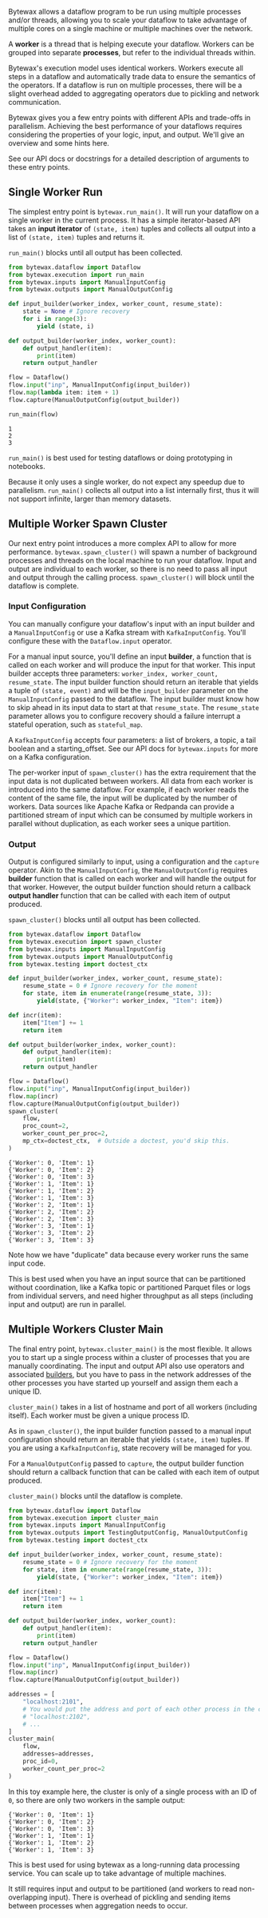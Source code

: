 Bytewax allows a dataflow program to be run using multiple processes and/or threads, allowing you to scale your dataflow to take advantage of multiple cores on a single machine or multiple machines over the network.

A **worker** is a thread that is helping execute your dataflow. Workers can be grouped into separate **processes**, but refer to the individual threads within.

Bytewax's execution model uses identical workers. Workers execute all steps in a dataflow and automatically trade data to ensure the semantics of the operators. If a dataflow is run on multiple processes, there will be a slight overhead added to aggregating operators due to pickling and network communication.

Bytewax gives you a few entry points with different APIs and trade-offs in parallelism. Achieving the best performance of your dataflows requires considering the properties of your logic, input, and output. We'll give an overview and some hints here.

See our API docs or docstrings for a detailed description of arguments to these entry points.

## Single Worker Run

The simplest entry point is `bytewax.run_main()`. It will run your dataflow on a single worker in the current process. It has a simple iterator-based API takes an **input iterator** of `(state, item)` tuples and collects all output into a list of `(state, item)` tuples and returns it.

`run_main()` blocks until all output has been collected.

```python doctest:SORT_OUTPUT
from bytewax.dataflow import Dataflow
from bytewax.execution import run_main
from bytewax.inputs import ManualInputConfig
from bytewax.outputs import ManualOutputConfig

def input_builder(worker_index, worker_count, resume_state):
    state = None # Ignore recovery
    for i in range(3):
        yield (state, i)

def output_builder(worker_index, worker_count):
    def output_handler(item):
        print(item)
    return output_handler

flow = Dataflow()
flow.input("inp", ManualInputConfig(input_builder))
flow.map(lambda item: item + 1)
flow.capture(ManualOutputConfig(output_builder))

run_main(flow)
```

```{testoutput}
1
2
3
```

`run_main()` is best used for testing dataflows or doing prototyping in notebooks.

Because it only uses a single worker, do not expect any speedup due to parallelism. `run_main()` collects all output into a list internally first, thus it will not support infinite, larger than memory datasets.

## Multiple Worker Spawn Cluster

Our next entry point introduces a more complex API to allow for more performance. `bytewax.spawn_cluster()` will spawn a number of background processes and threads on the local machine to run your dataflow. Input and output are individual to each worker, so there is no need to pass all input and output through the calling process. `spawn_cluster()` will block until the dataflow is complete.

### Input Configuration

You can manually configure your dataflow's input with an input builder and a `ManualInputConfig` or use a Kafka stream with `KafkaInputConfig`. You'll configure these with the `Dataflow.input` operator.

For a manual input source, you'll define an input **builder**, a function that is called on each worker and will produce the input for that worker. This input builder accepts three parameters: `worker_index, worker_count, resume_state`. The input builder function should return an iterable that yields a tuple of `(state, event)` and will be the `input_builder` parameter on the `ManualInputConfig` passed to the dataflow. The input builder must know how to skip ahead in its input data to start at that `resume_state`. The `resume_state` parameter allows you to configure recovery should a failure interrupt a stateful operation, such as `stateful_map`.

A `KafkaInputConfig` accepts four parameters: a list of brokers, a topic, a tail boolean and a starting_offset. See our API docs for `bytewax.inputs` for more on a Kafka configuration.

The per-worker input of `spawn_cluster()` has the extra requirement that the input data is not duplicated between workers. All data from each worker is introduced into the same dataflow. For example, if each worker reads the content of the same file, the input will be duplicated by the number of workers. Data sources like Apache Kafka or Redpanda can provide a partitioned stream of input which can be consumed by multiple workers in parallel without duplication, as each worker sees a unique partition.

### Output

Output is configured similarly to input, using a configuration and the `capture` operator. Akin to the `ManualInputConfig`, the `ManualOutputConfig` requires **builder** function that is called on each worker and will handle the output for that worker. However, the output builder function should return a callback **output handler** function that can be called with each item of output produced.

`spawn_cluster()` blocks until all output has been collected.

```python doctest:SORT_OUTPUT
from bytewax.dataflow import Dataflow
from bytewax.execution import spawn_cluster
from bytewax.inputs import ManualInputConfig
from bytewax.outputs import ManualOutputConfig
from bytewax.testing import doctest_ctx

def input_builder(worker_index, worker_count, resume_state):
    resume_state = 0 # Ignore recovery for the moment
    for state, item in enumerate(range(resume_state, 3)):
        yield(state, {"Worker": worker_index, "Item": item})

def incr(item):
    item["Item"] += 1
    return item

def output_builder(worker_index, worker_count):
    def output_handler(item):
        print(item)
    return output_handler

flow = Dataflow()
flow.input("inp", ManualInputConfig(input_builder))
flow.map(incr)
flow.capture(ManualOutputConfig(output_builder))
spawn_cluster(
    flow,
    proc_count=2,
    worker_count_per_proc=2,
    mp_ctx=doctest_ctx,  # Outside a doctest, you'd skip this.
)
```

```{testoutput}
{'Worker': 0, 'Item': 1}
{'Worker': 0, 'Item': 2}
{'Worker': 0, 'Item': 3}
{'Worker': 1, 'Item': 1}
{'Worker': 1, 'Item': 2}
{'Worker': 1, 'Item': 3}
{'Worker': 2, 'Item': 1}
{'Worker': 2, 'Item': 2}
{'Worker': 2, 'Item': 3}
{'Worker': 3, 'Item': 1}
{'Worker': 3, 'Item': 2}
{'Worker': 3, 'Item': 3}
```

Note how we have "duplicate" data because every worker runs the same input code.

This is best used when you have an input source that can be partitioned without coordination, like a Kafka topic or partitioned Parquet files or logs from individual servers, and need higher throughput as all steps (including input and output) are run in parallel.

## Multiple Workers Cluster Main

The final entry point, `bytewax.cluster_main()` is the most flexible. It allows you to start up a single process within a cluster of processes that you are manually coordinating. The input and output API also use operators and associated [builders](#builders), but you have to pass in the network addresses of the other processes you have started up yourself and assign them each a unique ID.

`cluster_main()` takes in a list of hostname and port of all workers (including itself). Each worker must be given a unique process ID.

As in `spawn_cluster()`, the input builder function passed to a manual input configuration should return an iterable that yields `(state, item)` tuples. If you are using a `KafkaInputConfig`, state recovery will be managed for you.

For a `ManualOutputConfig` passed to `capture`, the output builder function should return a callback function that can be called with each item of output produced.

`cluster_main()` blocks until the dataflow is complete.

```python doctest:SORT_OUTPUT
from bytewax.dataflow import Dataflow
from bytewax.execution import cluster_main
from bytewax.inputs import ManualInputConfig
from bytewax.outputs import TestingOutputConfig, ManualOutputConfig
from bytewax.testing import doctest_ctx

def input_builder(worker_index, worker_count, resume_state):
    resume_state = 0 # Ignore recovery for the moment
    for state, item in enumerate(range(resume_state, 3)):
        yield(state, {"Worker": worker_index, "Item": item})

def incr(item):
    item["Item"] += 1
    return item

def output_builder(worker_index, worker_count):
    def output_handler(item):
        print(item)
    return output_handler

flow = Dataflow()
flow.input("inp", ManualInputConfig(input_builder))
flow.map(incr)
flow.capture(ManualOutputConfig(output_builder))

addresses = [
    "localhost:2101",
    # You would put the address and port of each other process in the cluster here:
    # "localhost:2102",
    # ...
]
cluster_main(
    flow,
    addresses=addresses,
    proc_id=0,
    worker_count_per_proc=2
)
```

In this toy example here, the cluster is only of a single process with an ID of `0`, so there are only two workers in the sample output:

```{testoutput}
{'Worker': 0, 'Item': 1}
{'Worker': 0, 'Item': 2}
{'Worker': 0, 'Item': 3}
{'Worker': 1, 'Item': 1}
{'Worker': 1, 'Item': 2}
{'Worker': 1, 'Item': 3}
```

This is best used for using bytewax as a long-running data processing service. You can scale up to take advantage of multiple machines.

It still requires input and output to be partitioned (and workers to read non-overlapping input). There is overhead of pickling and sending items between processes when aggregation needs to occur.
